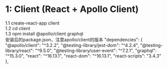 1: Client (React + Apollo Client)
====
1.1 create-react-app client <br/>
1.2 cd client <br/>
1.3 npm install @apollo/client graphql <br/>
安装后的package.json，注意apollo/client的版本
  "dependencies": {
    "@apollo/client": "^3.2.2",
    "@testing-library/jest-dom": "^4.2.4",
    "@testing-library/react": "^9.5.0",
    "@testing-library/user-event": "^7.2.1",
    "graphql": "^15.3.0",
    "react": "^16.13.1",
    "react-dom": "^16.13.1",
    "react-scripts": "3.4.3"
  },
 <br/>
